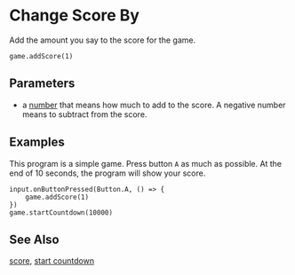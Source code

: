 # Change Score By

Add the amount you say to the score for the game.

```sig
game.addScore(1)
```
## Parameters

* a [number](/types/number) that means how much to add to the score. A negative number means to subtract from the score.

## Examples

This program is a simple game.
Press button ``A`` as much as possible.
At the end of 10 seconds, the program will show your score.

```blocks
input.onButtonPressed(Button.A, () => {
    game.addScore(1)
})
game.startCountdown(10000)
```

## See Also

[score](/makecode-blockeditor/reference/game/score), [start countdown](/makecode-blockeditor/reference/game/start-countdown)
